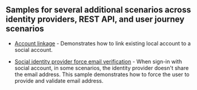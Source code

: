 ## Samples for several additional scenarios across identity providers, REST API, and user journey scenarios

* [Account linkage](source/aadb2c-ief-account-linkage) - Demonstrates how to link existing local account to a social account.

* [Social identity provider force email verification](source/aadb2c-ief-social-idp-force-email) - When sign-in with social account, in some scenarios,  the identity provider doesn't share the email address. This sample demonstrates how to force the user to provide and validate email address. 
